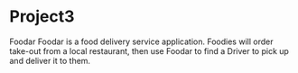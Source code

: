 # Project3
Foodar
Foodar is a food delivery service application. Foodies will order take-out from a local restaurant, then use Foodar to find a Driver to pick up and deliver it to them. 
